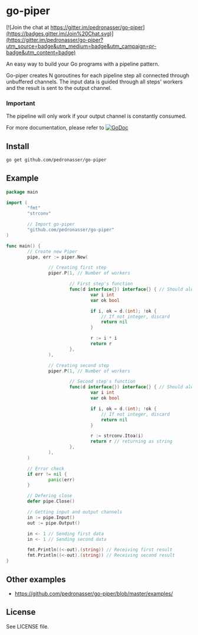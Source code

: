 # go-piper

[![Join the chat at https://gitter.im/pedronasser/go-piper](https://badges.gitter.im/Join%20Chat.svg)](https://gitter.im/pedronasser/go-piper?utm_source=badge&utm_medium=badge&utm_campaign=pr-badge&utm_content=badge)

An easy way to build your Go programs with a pipeline pattern.

Go-piper creates N goroutines for each pipeline step all connected through unbuffered channels.
The input data is guided through all steps' workers and the result is sent to the output channel.

### Important
The pipeline will only work if your output channel is constantly consumed.

For more documentation, please refer to [![GoDoc](https://godoc.org/github.com/pedronasser/go-piper?status.png)](https://godoc.org/github.com/pedronasser/go-piper)

## Install

```bash
go get github.com/pedronasser/go-piper
```

## Example

```go
package main

import (
        "fmt"
        "strconv"

        // Import go-piper
        "github.com/pedronasser/go-piper"
)

func main() {
        // Create new Piper
        pipe, err := piper.New(

                // Creating first step
                piper.P(1, // Number of workers

                        // First step's function
                        func(d interface{}) interface{} { // Should always receive and return interface{}
                                var i int
                                var ok bool

                                if i, ok = d.(int); !ok {
                                    // If not integer, discard
                                    return nil
                                }

                                r := i * i
                                return r
                        },
                ),

                // Creating second step
                piper.P(1, // Number of workers

                        // Second step's function
                        func(d interface{}) interface{} { // Should always receive and return interface{}
                                var i int
                                var ok bool

                                if i, ok = d.(int); !ok {
                                    // If not integer, discard
                                    return nil
                                }

                                r := strconv.Itoa(i)
                                return r // returning as string
                        },
                ),
        )

        // Error check
        if err != nil {
                panic(err)
        }

        // Defering close
        defer pipe.Close()

        // Getting input and output channels
        in := pipe.Input()
        out := pipe.Output()

        in <- 1 // Sending first data
        in <- 1 // Sending second data

        fmt.Println((<-out).(string)) // Receiving first result
        fmt.Println((<-out).(string)) // Receiving second result
}
```

## Other examples

- https://github.com/pedronasser/go-piper/blob/master/examples/

## License

See LICENSE file.
